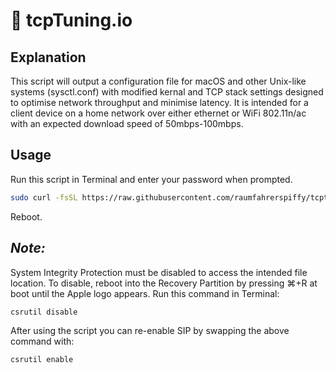 #  tcpTuning.io

## Explanation

This script will output a configuration file for macOS and other Unix-like systems (sysctl.conf) with modified kernal and TCP stack settings designed to optimise network throughput and minimise latency. It is intended for a client device on a home network over either ethernet or WiFi 802.11n/ac with an expected download speed of 50mbps-100mbps.

## Usage

Run this script in Terminal and enter your password when prompted.

```bash
sudo curl -fsSL https://raw.githubusercontent.com/raumfahrerspiffy/tcptuning.io/master/sysctl.conf -o /etc/sysctl.conf -s
```
Reboot.

## *Note:* 
System Integrity Protection must be disabled to access the intended file location. To disable, reboot into the Recovery Partition by pressing ⌘+R at boot until the Apple logo appears. 
Run this command in Terminal:
```bash
csrutil disable
```

After using the script you can re-enable SIP by swapping the above command with:
```bash
csrutil enable
```
